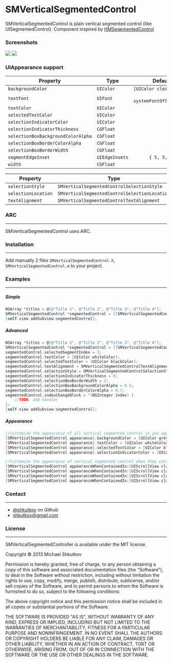 SMVerticalSegmentedControl
===================

SMVerticalSegmentedControl is plain vertical segmented control (like UISegmentedControl). Component inspired by [HMSegementedControl](https://github.com/HeshamMegid/HMSegmentedControl)

### Screenshots

![](https://raw.github.com/shkutkov/SMVerticalSegmentedControl/master/Screenshots/1.png)   ![](https://raw.github.com/shkutkov/SMVerticalSegmentedControl/master/Screenshots/2.png)

### UIAppearance support

| Property                                                             | Type           | Default value   	                | 
| -------------------------------------------------------------------- | -------------- | --------------------------------: | 
| `backgroundColor`                                                    | `UIColor`      | `[UIColor clearColor]`            |
| `textFont`                                                           | `UIFont`       | `[UIFont systemFontOfSize:14]`    |
| `textColor`                                                          | `UIColor`      | `#000000`                         |
| `selectedTextColor`                                                  | `UIColor`      | `#34B5E5`                         |
| `selectionIndicatorColor`                                            | `UIColor`      | `#000000`                         |
| `selectionIndicatorThickness`                                        | `CGFloat`      | `2`                               |
| `selectionBoxBackgroundColorAlpha`                                   | `CGFloat`      | `0.2`                             |
| `selectionBoxBorderColorAlpha`                                       | `CGFloat`      | `0.3`                             |
| `selectionBoxBorderWidth`                                            | `CGFloat`	    | `1`                               |
| `segmentEdgeInset`                                                   | `UIEdgeInsets` | `{ 5, 5, 5, 5 }`                  |
| `width`                                                              | `CGFloat`	    | `100`                             |				       


| Property                                                             | Type           | Default value   	                | 
| -------------------------------------------------------------------- | -------------- | --------------------------------: | 
| `selectionStyle`													   | `SMVerticalSegmentedControlSelectionStyle` | `SMVerticalSegmentedControlSelectionStyleTextHeightStrip`|
| `selectionLocation`												   | `SMVerticalSegmentedControlSelectionLocation` | `SMVerticalSegmentedControlTextAlignmentLeft`|
| `textAlignment`                                                      | `SMVerticalSegmentedControlTextAlignment`| `SMVerticalSegmentedControlTextAlignmentLeft`|


### ARC

---

SMVerticalSegmentedControl uses ARC.

### Installation

---

Add manually 2 files `SMVerticalSegmentedControl.h`, `SMVerticalSegmentedControl.m` to your project.

### Examples

---

##### Simple
```objective-c
NSArray *titles = @[@"Title 1", @"Title 2", @"Title 3", @"Title 4"];
SMVerticalSegmentedControl *segmentedControl = [[SMVerticalSegmentedControl alloc] initWithSectionTitles:titles];
[self.view addSubview:segmentedControl];
```

##### Advanced
```objective-c
NSArray *titles = @[@"Title 1", @"Title 2", @"Title 3", @"Title 4"];
SMVerticalSegmentedControl *segmentedControl = [[SMVerticalSegmentedControl alloc] initWithSectionTitles:titles];
segmentedControl.selectedSegmentIndex = 3;
segmentedControl.textColor = [UIColor whiteColor];
segmentedControl.selectedTextColor = [UIColor blackColor];
segmentedControl.textAlignment = SMVerticalSegmentedControlTextAlignmentCenter;
segmentedControl.selectionStyle = SMVerticalSegmentedControlSelectionStyleBox;
segmentedControl.selectionIndicatorThickness = 0;
segmentedControl.selectionBoxBorderWidth = 2;
segmentedControl.selectionBoxBackgroundColorAlpha = 0.5;
segmentedControl.selectionBoxBorderColorAlpha = 0.7;
segmentedControl.indexChangeBlock = ^(NSInteger index) {
	//TODO: add handler
};
[self.view addSubview:segmentedControl];
```

##### Appearance 
```objective-c
//Customize the appearance of all vertical segmented control in you app
[SMVerticalSegmentedControl appearance].backgroundColor = [UIColor greyColor];
[SMVerticalSegmentedControl appearance].textColor = [UIColor whiteColor];
[SMVerticalSegmentedControl appearance].selectedTextColor = [UIColor blackColor];
[SMVerticalSegmentedControl appearance].selectionIndicatorColor = [UIColor redColor];
```

```objective-c
//Customize the appearance of vertical segmented control when they contained within a UIScrollView
[SMVerticalSegmentedControl appearanceWhenContainedIn:[UIScrollView class], nil].backgroundColor = [UIColor greyColor];
[SMVerticalSegmentedControl appearanceWhenContainedIn:[UIScrollView class], nil].textColor = [UIColor whiteColor];
[SMVerticalSegmentedControl appearanceWhenContainedIn:[UIScrollView class], nil].selectedTextColor = [UIColor blackColor];
[SMVerticalSegmentedControl appearanceWhenContainedIn:[UIScrollView class], nil].selectionIndicatorColor = [UIColor redColor];
```

### Contact

---

* [@shkutkov](https://github.com/shkutkov) on Github
* <a href="mailTo:shkutkov@gmail.com">shkutkov@gmail.com</a>

### License

---

SMVerticalSegmentedController is available under the MIT license.

Copyright © 2013 Michael Shkutkov

Permission is hereby granted, free of charge, to any person obtaining a copy of this software and associated documentation files (the "Software"), to deal in the Software without restriction, including without limitation the rights to use, copy, modify, merge, publish, distribute, sublicense, and/or sell copies of the Software, and to permit persons to whom the Software is furnished to do so, subject to the following conditions:

The above copyright notice and this permission notice shall be included in all copies or substantial portions of the Software.

THE SOFTWARE IS PROVIDED "AS IS", WITHOUT WARRANTY OF ANY KIND, EXPRESS OR IMPLIED, INCLUDING BUT NOT LIMITED TO THE WARRANTIES OF MERCHANTABILITY, FITNESS FOR A PARTICULAR PURPOSE AND NONINFRINGEMENT. IN NO EVENT SHALL THE AUTHORS OR COPYRIGHT HOLDERS BE LIABLE FOR ANY CLAIM, DAMAGES OR OTHER LIABILITY, WHETHER IN AN ACTION OF CONTRACT, TORT OR OTHERWISE, ARISING FROM, OUT OF OR IN CONNECTION WITH THE SOFTWARE OR THE USE OR OTHER DEALINGS IN THE SOFTWARE.
